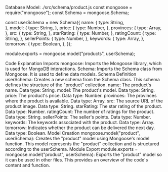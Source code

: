 Database Model:
./src/schema/product.js
const mongoose = require("mongoose");
const Schema = mongoose.Schema;

const userSchema = new Schema({
name: {
type: String,  
 },
model: {
type: String,
},
price: {
type: Number,
},
provinces: {
type: Array,
},
src: {
type: String,
},
starRating: {
type: Number,
},
ratingCount: {
type: String,
},
sellerPoints: {
type: Number,
},
keywords: {
type: Array,
},
tomorrow: {
type: Boolean,
},
});

module.exports = mongoose.model("products", userSchema);

Code Explanation
Imports
mongoose: Imports the Mongoose library, which is used for MongoDB interactions.
Schema: Imports the Schema class from Mongoose. It is used to define data models.
Schema Definition
userSchema: Creates a new schema from the Schema class. This schema defines the structure of the "product" collection.
name: The product's name. Data type: String.
model: The product's model. Data type: String.
price: The product's price. Data type: Number.
provinces: The provinces where the product is available. Data type: Array.
src: The source URL of the product image. Data type: String.
starRating: The star rating of the product. Data type: Number.
ratingCount: The number of ratings for the product. Data type: String.
sellerPoints: The seller's points. Data type: Number.
keywords: The keywords associated with the product. Data type: Array.
tomorrow: Indicates whether the product can be delivered the next day. Data type: Boolean.
Model Creation
mongoose.model("product", userSchema): Creates the "product" model using Mongoose's model function. This model represents the "product" collection and is structured according to the userSchema.
Module Export
module.exports = mongoose.model("product", userSchema): Exports the "product" model so it can be used in other files.
This provides an overview of the code's content and function.
